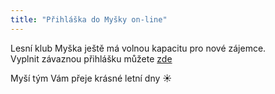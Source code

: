 ```yaml
---
title: "Přihláška do Myšky on-line"
---
```


Lesní klub Myška ještě má volnou kapacitu pro nové zájemce.  
Vyplnit závaznou přihlášku můžete [zde]("https://forms.gle/y2jwnzvyWwpKp6qW9")  

Myší tým Vám přeje krásné letní dny ☀️
